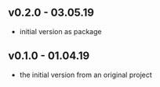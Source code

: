 ## v0.2.0 - 03.05.19
- initial version as package

## v0.1.0 - 01.04.19
- the initial version from an original project